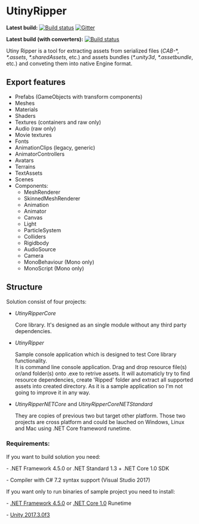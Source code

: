 # UtinyRipper
**Latest build:** [![Build status](https://ci.appveyor.com/api/projects/status/yd78hqp83f7vjkwb?svg=true)](https://ci.appveyor.com/project/mafaca/utinyripper/build/artifacts)
[![Gitter](https://badges.gitter.im/Join%20Chat.svg)](https://gitter.im/UtinyRipper/Lobby?utm_source=badge&utm_medium=badge&utm_campaign=pr-badge&utm_content=badge)

**Latest build (with converters):** [![Build status](https://ci.appveyor.com/api/projects/status/2aqvnu29q68lm3le?svg=true)](https://ci.appveyor.com/project/mafaca/utinyripperfull)

Utiny Ripper is a tool for extracting assets from serialized files (*CAB-*\*, *\*.assets*, *\*.sharedAssets*, etc.) and assets bundles (*\*.unity3d*, *\*.assetbundle*, etc.) and conveting them into native Engine format.

## Export features
* Prefabs (GameObjects with transform components)
* Meshes
* Materials
* Shaders
* Textures (containers and raw only)
* Audio (raw only)
* Movie textures
* Fonts
* AnimationClips (legacy, generic)
* AnimatorControllers
* Avatars
* Terrains
* TextAssets
* Scenes
* Components:
  * MeshRenderer
  * SkinnedMeshRenderer
  * Animation
  * Animator
  * Canvas
  * Light
  * ParticleSystem
  * Colliders
  * Rigidbody
  * AudioSource
  * Camera
  * MonoBehaviour (Mono only)
  * MonoScript (Mono only)

## Structure
Solution consist of four projects:
* *UtinyRipperCore*

   Core library. It's designed as an single module without any third party dependencies.
* *UtinyRipper*

   Sample console application which is designed to test Core library functionality.   
   It is command line console application. Drag and drop resource file(s) or/and folder(s) onto .exe to retrive assets. It will automaticly try to find resource dependencies, create 'Ripped' folder and extract all supported assets into created directory.
As it is a sample application so I'm not going to improve it in any way.

* *UtinyRipperNETCore* and *UtinyRipperCoreNETStandard*

   They are copies of previous two but target other platform. Those two projects are cross platform and could be lauched on Windows, Linux and Mac using .NET Core frameword runetime.
   
   

### Requirements:

If you want to build solution you need:

 \- .NET Framework 4.5.0 or .NET Standard 1.3 + .NET Core 1.0 SDK

 \- Compiler with C# 7.2 syntax support (Visual Studio 2017)


If you want only to run binaries of sample project you need to install:

 \- [.NET Framework 4.5.0](https://www.microsoft.com/en-us/download/details.aspx?id=30653) or [.NET Core 1.0](https://www.microsoft.com/net/download/dotnet-core/1.0) Runetime

 \- [Unity 2017.3.0f3](https://unity3d.com/get-unity/download/archive)
